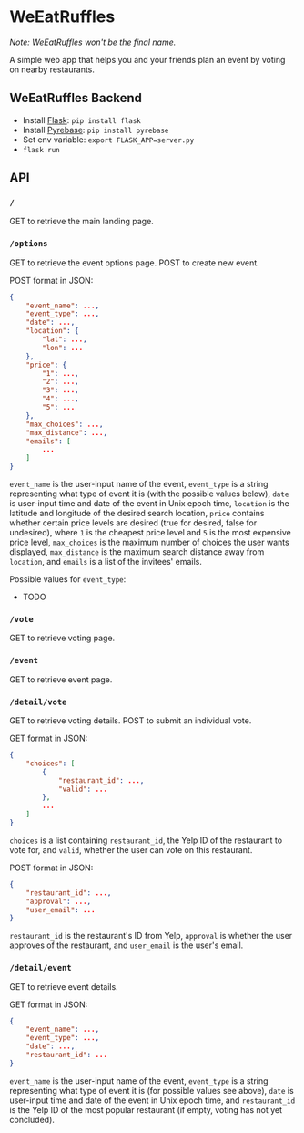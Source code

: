 # WeEatRuffles

*Note: WeEatRuffles won't be the final name.*

A simple web app that helps you and your friends plan an event by voting on nearby restaurants.

## WeEatRuffles Backend

* Install [Flask](http://flask.pocoo.org): `pip install flask`
* Install [Pyrebase](https://github.com/thisbejim/Pyrebase): `pip install pyrebase`
* Set env variable: `export FLASK_APP=server.py`
* `flask run`

## API

### `/`

GET to retrieve the main landing page.

### `/options`

GET to retrieve the event options page.
POST to create new event.

POST format in JSON:
```JSON
{
    "event_name": ...,
    "event_type": ...,
    "date": ...,
    "location": {
        "lat": ...,
        "lon": ...
    },
    "price": {
        "1": ...,
        "2": ...,
        "3": ...,
        "4": ...,
        "5": ...
    },
    "max_choices": ...,
    "max_distance": ...,
    "emails": [
        ...
    ]
}
```
`event_name` is the user-input name of the event,
`event_type` is a string representing what type of event it is (with the possible values below),
`date` is user-input time and date of the event in Unix epoch time,
`location` is the latitude and longitude of the desired search location,
`price` contains whether certain price levels are desired (true for desired, false for undesired),
where `1` is the cheapest price level and `5` is the most expensive price level,
`max_choices` is the maximum number of choices the user wants displayed,
`max_distance` is the maximum search distance away from `location`,
and `emails` is a list of the invitees' emails.

Possible values for `event_type`:
* TODO

### `/vote`

GET to retrieve voting page.

### `/event`

GET to retrieve event page.

### `/detail/vote`

GET to retrieve voting details.
POST to submit an individual vote.

GET format in JSON:
```JSON
{
    "choices": [
        {
            "restaurant_id": ...,
            "valid": ...
        },
        ...
    ]
}
```
`choices` is a list containing
`restaurant_id`, the Yelp ID of the restaurant to vote for,
and `valid`, whether the user can vote on this restaurant.
      

POST format in JSON:
```JSON
{
    "restaurant_id": ...,
    "approval": ...,
    "user_email": ...
}
```
`restaurant_id` is the restaurant's ID from Yelp,
`approval` is whether the user approves of the restaurant,
and `user_email` is the user's email.

### `/detail/event`

GET to retrieve event details.

GET format in JSON:
```JSON
{
    "event_name": ...,
    "event_type": ...,
    "date": ...,
    "restaurant_id": ...
}
```
`event_name` is the user-input name of the event,
`event_type` is a string representing what type of event it is (for possible values see above),
`date` is user-input time and date of the event in Unix epoch time,
and `restaurant_id` is the Yelp ID of the most popular restaurant (if empty, voting has not yet concluded).

